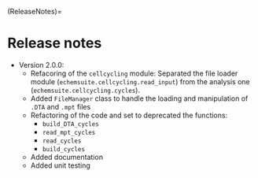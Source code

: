 (ReleaseNotes)=
# Release notes

* Version 2.0.0:
    * Refacoring of the `cellcycling` module: Separated the file loader module (`echemsuite.cellcycling.read_input`) from the analysis one (`echemsuite.cellcycling.cycles`).
    * Added `FileManager` class to handle the loading and manipulation of `.DTA` and `.mpt` files
    * Refactoring of the code and set to deprecated the functions:
        * `build_DTA_cycles`
        * `read_mpt_cycles`
        * `read_cycles`
        * `build_cycles`
    * Added documentation
    * Added unit testing